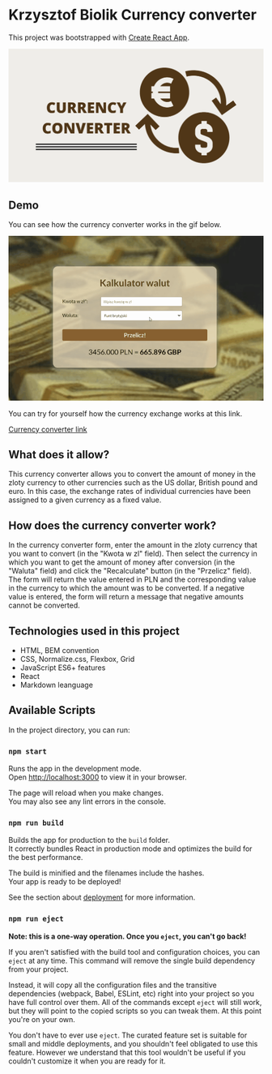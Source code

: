 # Krzysztof Biolik Currency converter

This project was bootstrapped with [Create React App](https://github.com/facebook/create-react-app).

![Open Graph image](og.png)

## Demo

You can see how the currency converter works in the gif below.

![Gif](gif_currency-converter.gif)

You can try for yourself how the currency exchange works at this link.

[Currency converter link]()

## What does it allow?

This currency converter allows you to convert the amount of money in the zloty currency to other currencies such as the US dollar, British pound and euro. In this case, the exchange rates of individual currencies have been assigned to a given currency as a fixed value.
## How does the currency converter work?

In the currency converter form, enter the amount in the zloty currency that you want to convert (in the "Kwota w zl" field). Then select the currency in which you want to get the amount of money after conversion (in the "Waluta" field) and click the "Recalculate" button (in the "Przelicz" field). The form will return the value entered in PLN and the corresponding value in the currency to which the amount was to be converted. If a negative value is entered, the form will return a message that negative amounts cannot be converted.
## Technologies used in this project

- HTML, BEM convention
- CSS, Normalize.css, Flexbox, Grid
- JavaScript ES6+ features
- React
- Markdown leanguage

## Available Scripts

In the project directory, you can run:

### `npm start`

Runs the app in the development mode.\
Open [http://localhost:3000](http://localhost:3000) to view it in your browser.

The page will reload when you make changes.\
You may also see any lint errors in the console.

### `npm run build`

Builds the app for production to the `build` folder.\
It correctly bundles React in production mode and optimizes the build for the best performance.

The build is minified and the filenames include the hashes.\
Your app is ready to be deployed!

See the section about [deployment](https://facebook.github.io/create-react-app/docs/deployment) for more information.

### `npm run eject`

**Note: this is a one-way operation. Once you `eject`, you can't go back!**

If you aren't satisfied with the build tool and configuration choices, you can `eject` at any time. This command will remove the single build dependency from your project.

Instead, it will copy all the configuration files and the transitive dependencies (webpack, Babel, ESLint, etc) right into your project so you have full control over them. All of the commands except `eject` will still work, but they will point to the copied scripts so you can tweak them. At this point you're on your own.

You don't have to ever use `eject`. The curated feature set is suitable for small and middle deployments, and you shouldn't feel obligated to use this feature. However we understand that this tool wouldn't be useful if you couldn't customize it when you are ready for it.

